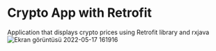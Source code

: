 # Crypto App with Retrofit
 Application that displays crypto prices using Retrofit library and rxjava
![Ekran görüntüsü 2022-05-17 161916](https://user-images.githubusercontent.com/56899039/168821095-80836e51-a60f-44b8-98ff-a026c43156ea.png)
